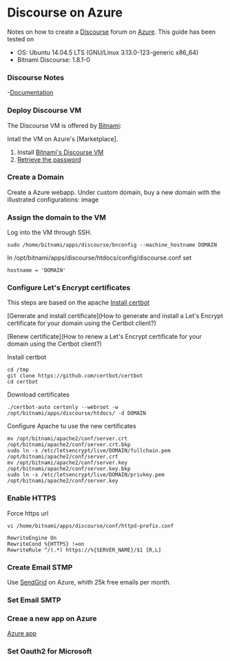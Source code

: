 # Discourse on Azure
Notes on how to create a [Discourse](https://www.discourse.org/) forum on [Azure](https://azure.microsoft.com/).
This guide has been tested on
- OS: Ubuntu 14.04.5 LTS (GNU/Linux 3.13.0-123-generic x86_64)
- Bitnami Discourse: 1.8.1-0

### Discourse Notes
-[Documentation](https://docs.bitnami.com/azure/apps/discourse/)


### Deploy Discourse VM
The Discourse VM is offered by [Bitnami](https://bitnami.com/):

Intall the VM on Azure's [Marketplace].

1. Install [Bitnami's Discourse VM](https://azuremarketplace.microsoft.com/en-us/marketplace/apps/bitnami.discourse?tab=Overview)
2. [Retrieve the password](https://docs.bitnami.com/azure/faq/#how-to-find-application-credentials)

### Create a Domain
Create a Azure webapp.
Under custom domain, buy a new domain with the illustrated configurations:
image

### Assign the domain to the VM
Log into the VM through SSH.
```
sudo /home/bitnami/apps/discourse/bnconfig --machine_hostname DOMAIN
```

In /opt/bitnami/apps/discourse/htdocs/config/discourse.conf set
```
hostname = 'DOMAIN'
```

### Configure Let's Encrypt certificates

This steps are based on the apache
[Install certbot](https://docs.bitnami.com/azure/components/apache/#how-to-install-the-certbot-client-for-the-lets-encrypt-certificate-authority)

[Generate and install certificate](How to generate and install a Let's Encrypt certificate for your domain using the Certbot client?)

[Renew certificate](How to renew a Let's Encrypt certificate for your domain using the Certbot client?)

Install certbot
```
cd /tmp
git clone https://github.com/certbot/certbot
cd certbot
```

Download certificates
```
./certbot-auto certonly --webroot -w /opt/bitnami/apps/discourse/htdocs/ -d DOMAIN
```

Configure Apache tu use the new certificates
```
mv /opt/bitnami/apache2/conf/server.crt /opt/bitnami/apache2/conf/server.crt.bkp
sudo ln -s /etc/letsencrypt/live/DOMAIN/fullchain.pem /opt/bitnami/apache2/conf/server.crt
mv /opt/bitnami/apache2/conf/server.key /opt/bitnami/apache2/conf/server.key.bkp
sudo ln -s /etc/letsencrypt/live/DOMAIN/privkey.pem /opt/bitnami/apache2/conf/server.key
```

### Enable HTTPS
Force https url
```
vi /home/bitnami/apps/discourse/conf/httpd-prefix.conf

RewriteEngine On
RewriteCond %{HTTPS} !=on
RewriteRule ^/(.*) https://%{SERVER_NAME}/$1 [R,L]
```
### Create Email STMP
Use [SendGrid](https://azuremarketplace.microsoft.com/it-IT/marketplace/apps/SendGrid.SendGrid) on Azure, whith 25k free emails per month.
### Set Email SMTP
### Creae a new app on Azure
[Azure app](https://apps.dev.microsoft.com)
### Set Oauth2 for Microsoft